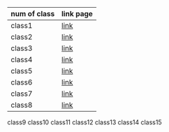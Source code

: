 num of class|            link page
------------| --------------------------------
class1       | [ link](https://jarrar93.github.io/Code-201-Reading-Notes/read01a)
class2        | [link](https://jarrar93.github.io/Code-201-Reading-Notes/class02)
class3         | [link](https://jarrar93.github.io/Code-201-Reading-Notes/read03)
class4         | [link](https://jarrar93.github.io/Code-201-Reading-Notes/read04)
class5         | [ link](https://jarrar93.github.io/Code-201-Reading-Notes/read05)
class6       |[link](https://jarrar93.github.io/Code-201-Reading-Notes/read06)
class7        |[link](https://jarrar93.github.io/Code-201-Reading-Notes/read07)
class8         | [link](https://jarrar93.github.io/Code-201-Reading-Notes/read08)     
class9
class10
class11
class12
class13
class14
class15
